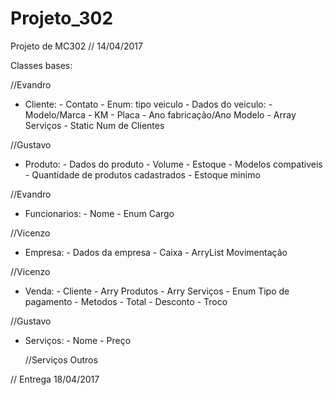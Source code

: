 # Projeto_302
Projeto de MC302
// 14/04/2017

Classes bases:

//Evandro
-	Cliente:
		- Contato
		- Enum: tipo veiculo
		- Dados do veiculo:
			- Modelo/Marca
			- KM
			- Placa
			- Ano fabricação/Ano Modelo
		- Array Serviços
		- Static Num de Clientes

//Gustavo
-	Produto:
		- Dados do produto
		- Volume 
		- Estoque
		- Modelos compativeis
		- Quantidade de produtos cadastrados
		- Estoque minimo

//Evandro
-	Funcionarios:
		- Nome
		- Enum Cargo

//Vicenzo
-	Empresa:
		- Dados da empresa
		- Caixa
		- ArryList Movimentação

//Vicenzo
-	Venda:
		- Cliente
		- Arry Produtos
		- Arry Serviços
		- Enum Tipo de pagamento
		- Metodos
			- Total
			- Desconto
			- Troco

//Gustavo
-	Serviços:
		- Nome
		- Preço

	//Serviços Outros

// Entrega 18/04/2017

